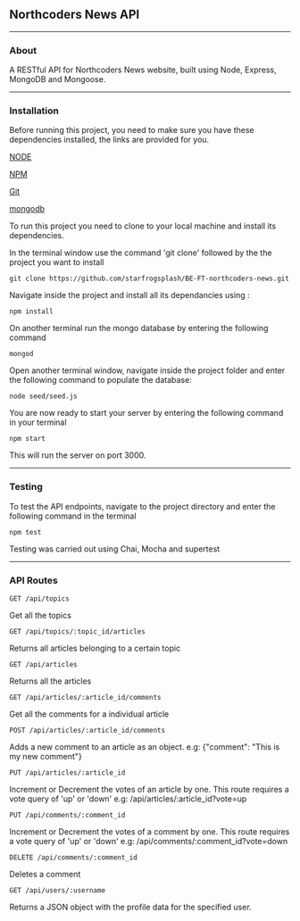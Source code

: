 ## Northcoders News API
--------------

### About

A RESTful API for Northcoders News website, built using Node, Express, MongoDB and Mongoose.


---------
### Installation

Before running this project, you need to make sure you have these dependencies installed, the links are provided for you.

[NODE](https://nodejs.org/en/download/package-manager/)

[NPM](https://www.npmjs.com/get-npm)

[Git](https://git-scm.com/)

[mongodb](https://docs.mongodb.com/manual/installation/)


To run this project you need to clone to your local machine and install its dependencies.

In the terminal window use the command 'git clone' followed by the the project you want to install

```
git clone https://github.com/starfrogsplash/BE-FT-northcoders-news.git
```

Navigate inside the project and install all its dependancies using :

```
npm install
```

On another terminal run the mongo database by entering the following command

```
mongod
```

Open another terminal window, navigate inside the project folder and enter the following command to populate the database:

```
node seed/seed.js
```

You are now ready to start your server by entering the following command in your terminal

```
npm start
```

This will run the server on port 3000.

---
### Testing

To test the API endpoints, navigate to the project directory and enter the following command in the terminal

```
npm test
```


Testing was carried out using Chai, Mocha and supertest


---
### API Routes
```
GET /api/topics
```
Get all the topics

```
GET /api/topics/:topic_id/articles
```
Returns all articles belonging to a certain topic

```
GET /api/articles
```
Returns all the articles

```
GET /api/articles/:article_id/comments
```
Get all the comments for a individual article

```
POST /api/articles/:article_id/comments
```
Adds a new comment to an article as an object. 
e.g: {"comment": "This is my new comment"}

```
PUT /api/articles/:article_id
```
Increment or Decrement the votes of an article by one. This route requires a vote query of 'up' or 'down'
e.g: /api/articles/:article_id?vote=up

```
PUT /api/comments/:comment_id
```
Increment or Decrement the votes of a comment by one. This route requires a vote query of 'up' or 'down'
e.g: /api/comments/:comment_id?vote=down

```
DELETE /api/comments/:comment_id
```
Deletes a comment

```
GET /api/users/:username
```
Returns a JSON object with the profile data for the specified user.
